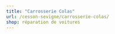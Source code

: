 ```yaml
---
title: "Carrosserie Colas"
url: /cesson-sevigne/carrosserie-colas/
shop: réparation de voitures
---
```

